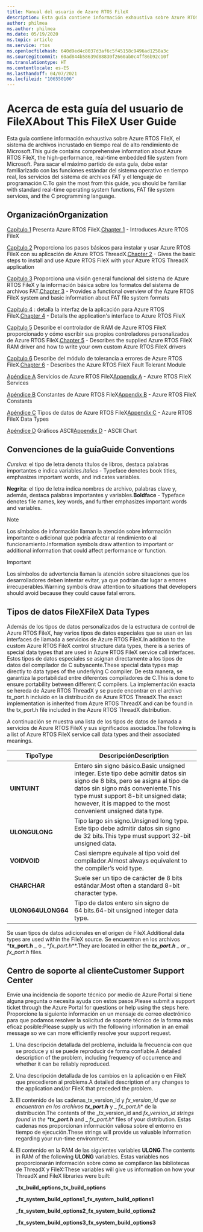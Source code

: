```yaml
---
title: Manual del usuario de Azure RTOS FileX
description: Esta guía contiene información exhaustiva sobre Azure RTOS FileX, el sistema de archivos en tiempo real de alto rendimiento de Microsoft.
author: philmea
ms.author: philmea
ms.date: 05/19/2020
ms.topic: article
ms.service: rtos
ms.openlocfilehash: 640d9ed4c8037d3af6c5f45158c9496ad1258a3c
ms.sourcegitcommit: 60ad844b58639d88830f2660ab0c4ff86b92c10f
ms.translationtype: HT
ms.contentlocale: es-ES
ms.lasthandoff: 04/07/2021
ms.locfileid: "106550106"
---
```

# <a name="about-this-filex-user-guide"></a><span data-ttu-id="e4f9b-103">Acerca de esta guía del usuario de FileX</span><span class="sxs-lookup"><span data-stu-id="e4f9b-103">About This FileX User Guide</span></span>

<span data-ttu-id="e4f9b-104">Esta guía contiene información exhaustiva sobre Azure RTOS FileX, el sistema de archivos incrustado en tiempo real de alto rendimiento de Microsoft.</span><span class="sxs-lookup"><span data-stu-id="e4f9b-104">This guide contains comprehensive information about Azure RTOS FileX, the high-performance, real-time embedded file system from Microsoft.</span></span> <span data-ttu-id="e4f9b-105">Para sacar el máximo partido de esta guía, debe estar familiarizado con las funciones estándar del sistema operativo en tiempo real, los servicios del sistema de archivos FAT y el lenguaje de programación C.</span><span class="sxs-lookup"><span data-stu-id="e4f9b-105">To gain the most from this guide, you should be familiar with standard real-time operating system functions, FAT file system services, and the C programming language.</span></span>

## <a name="organization"></a><span data-ttu-id="e4f9b-106">Organización</span><span class="sxs-lookup"><span data-stu-id="e4f9b-106">Organization</span></span>

<span data-ttu-id="e4f9b-107">[Capítulo 1](chapter1.md) Presenta Azure RTOS FileX.</span><span class="sxs-lookup"><span data-stu-id="e4f9b-107">[Chapter 1](chapter1.md) - Introduces Azure RTOS FileX</span></span>

<span data-ttu-id="e4f9b-108">[Capítulo 2](chapter2.md) Proporciona los pasos básicos para instalar y usar Azure RTOS FileX con su aplicación de Azure RTOS ThreadX.</span><span class="sxs-lookup"><span data-stu-id="e4f9b-108">[Chapter 2](chapter2.md) - Gives the basic steps to install and use Azure RTOS FileX with your Azure RTOS ThreadX application</span></span>

<span data-ttu-id="e4f9b-109">[Capítulo 3](chapter3.md) Proporciona una visión general funcional del sistema de Azure RTOS FileX y la información básica sobre los formatos del sistema de archivos FAT.</span><span class="sxs-lookup"><span data-stu-id="e4f9b-109">[Chapter 3](chapter3.md) - Provides a functional overview of the Azure RTOS FileX system and basic information about FAT file system formats</span></span>

<span data-ttu-id="e4f9b-110">[Capítulo 4](chapter4.md) : detalla la interfaz de la aplicación para Azure RTOS FileX.</span><span class="sxs-lookup"><span data-stu-id="e4f9b-110">[Chapter 4](chapter4.md) - Details the application's interface to Azure RTOS FileX</span></span>

<span data-ttu-id="e4f9b-111">[Capítulo 5](chapter5.md) Describe el controlador de RAM de Azure RTOS FileX proporcionado y cómo escribir sus propios controladores personalizados de Azure RTOS FileX.</span><span class="sxs-lookup"><span data-stu-id="e4f9b-111">[Chapter 5](chapter5.md) - Describes the supplied Azure RTOS FileX RAM driver and how to write your own custom Azure RTOS FileX drivers</span></span>

<span data-ttu-id="e4f9b-112">[Capítulo 6](chapter6.md) Describe del módulo de tolerancia a errores de Azure RTOS FileX.</span><span class="sxs-lookup"><span data-stu-id="e4f9b-112">[Chapter 6](chapter6.md) - Describes the Azure RTOS FileX Fault Tolerant Module</span></span>

<span data-ttu-id="e4f9b-113">[Apéndice A](appendix-a.md) Servicios de Azure RTOS FileX</span><span class="sxs-lookup"><span data-stu-id="e4f9b-113">[Appendix A](appendix-a.md) - Azure RTOS FileX Services</span></span>

<span data-ttu-id="e4f9b-114">[Apéndice B](appendix-b.md) Constantes de Azure RTOS FileX</span><span class="sxs-lookup"><span data-stu-id="e4f9b-114">[Appendix B](appendix-b.md) - Azure RTOS FileX Constants</span></span>

<span data-ttu-id="e4f9b-115">[Apéndice C](appendix-c.md) Tipos de datos de Azure RTOS FileX</span><span class="sxs-lookup"><span data-stu-id="e4f9b-115">[Appendix C](appendix-c.md) - Azure RTOS FileX Data Types</span></span>

<span data-ttu-id="e4f9b-116">[Apéndice D](appendix-d.md) Gráficos ASCII</span><span class="sxs-lookup"><span data-stu-id="e4f9b-116">[Appendix D](appendix-d.md) - ASCII Chart</span></span>

## <a name="guide-conventions"></a><span data-ttu-id="e4f9b-117">Convenciones de la guía</span><span class="sxs-lookup"><span data-stu-id="e4f9b-117">Guide Conventions</span></span>

<span data-ttu-id="e4f9b-118">*Cursiva*: el tipo de letra denota títulos de libros, destaca palabras importantes e indica variables.</span><span class="sxs-lookup"><span data-stu-id="e4f9b-118">*Italics* - Typeface denotes book titles, emphasizes important words, and indicates variables.</span></span>

<span data-ttu-id="e4f9b-119">**Negrita**: el tipo de letra indica nombres de archivo, palabras clave y, además, destaca palabras importantes y variables.</span><span class="sxs-lookup"><span data-stu-id="e4f9b-119">**Boldface** - Typeface denotes file names, key words, and further emphasizes important words and variables.</span></span>

> [!NOTE]
> <span data-ttu-id="e4f9b-120">Los símbolos de información llaman la atención sobre información importante o adicional que podría afectar al rendimiento o al funcionamiento.</span><span class="sxs-lookup"><span data-stu-id="e4f9b-120">Information symbols draw attention to important or additional information that could affect performance or function.</span></span>

> [!IMPORTANT]
> <span data-ttu-id="e4f9b-121">Los símbolos de advertencia llaman la atención sobre situaciones que los desarrolladores deben intentar evitar, ya que podrían dar lugar a errores irrecuperables.</span><span class="sxs-lookup"><span data-stu-id="e4f9b-121">Warning symbols draw attention to situations that developers should avoid because they could cause fatal errors.</span></span>

## <a name="filex-data-types"></a><span data-ttu-id="e4f9b-122">Tipos de datos FileX</span><span class="sxs-lookup"><span data-stu-id="e4f9b-122">FileX Data Types</span></span>

<span data-ttu-id="e4f9b-123">Además de los tipos de datos personalizados de la estructura de control de Azure RTOS FileX, hay varios tipos de datos especiales que se usan en las interfaces de llamada a servicios de Azure RTOS FileX.</span><span class="sxs-lookup"><span data-stu-id="e4f9b-123">In addition to the custom Azure RTOS FileX control structure data types, there is a series of special data types that are used in Azure RTOS FileX service call interfaces.</span></span> <span data-ttu-id="e4f9b-124">Estos tipos de datos especiales se asignan directamente a los tipos de datos del compilador de C subyacente.</span><span class="sxs-lookup"><span data-stu-id="e4f9b-124">These special data types map directly to data types of the underlying C compiler.</span></span> <span data-ttu-id="e4f9b-125">De esta manera, se garantiza la portabilidad entre diferentes compiladores de C.</span><span class="sxs-lookup"><span data-stu-id="e4f9b-125">This is done to ensure portability between different C compilers.</span></span> <span data-ttu-id="e4f9b-126">La implementación exacta se hereda de Azure RTOS ThreadX y se puede encontrar en el archivo tx_port.h incluido en la distribución de Azure RTOS ThreadX.</span><span class="sxs-lookup"><span data-stu-id="e4f9b-126">The exact implementation is inherited from Azure RTOS ThreadX and can be found in the tx_port.h file included in the Azure RTOS ThreadX distribution.</span></span>

<span data-ttu-id="e4f9b-127">A continuación se muestra una lista de los tipos de datos de llamada a servicios de Azure RTOS FileX y sus significados asociados.</span><span class="sxs-lookup"><span data-stu-id="e4f9b-127">The following is a list of Azure RTOS FileX service call data types and their associated meanings.</span></span>

| <span data-ttu-id="e4f9b-128">Tipo</span><span class="sxs-lookup"><span data-stu-id="e4f9b-128">Type</span></span>  | <span data-ttu-id="e4f9b-129">Descripción</span><span class="sxs-lookup"><span data-stu-id="e4f9b-129">Description</span></span>  |
|---|---|
| <span data-ttu-id="e4f9b-130">**UINT**</span><span class="sxs-lookup"><span data-stu-id="e4f9b-130">**UINT**</span></span> | <span data-ttu-id="e4f9b-131">Entero sin signo básico.</span><span class="sxs-lookup"><span data-stu-id="e4f9b-131">Basic unsigned integer.</span></span> <span data-ttu-id="e4f9b-132">Este tipo debe admitir datos sin signo de 8 bits, pero se asigna al tipo de datos sin signo más conveniente.</span><span class="sxs-lookup"><span data-stu-id="e4f9b-132">This type must support 8-bit unsigned data; however, it is mapped to the most convenient unsigned data type.</span></span> |
| <span data-ttu-id="e4f9b-133">**ULONG**</span><span class="sxs-lookup"><span data-stu-id="e4f9b-133">**ULONG**</span></span> | <span data-ttu-id="e4f9b-134">Tipo largo sin signo.</span><span class="sxs-lookup"><span data-stu-id="e4f9b-134">Unsigned long type.</span></span> <span data-ttu-id="e4f9b-135">Este tipo debe admitir datos sin signo de 32 bits.</span><span class="sxs-lookup"><span data-stu-id="e4f9b-135">This type must support 32-bit unsigned data.</span></span> |
| <span data-ttu-id="e4f9b-136">**VOID**</span><span class="sxs-lookup"><span data-stu-id="e4f9b-136">**VOID**</span></span> | <span data-ttu-id="e4f9b-137">Casi siempre equivale al tipo void del compilador.</span><span class="sxs-lookup"><span data-stu-id="e4f9b-137">Almost always equivalent to the compiler’s void type.</span></span> |
| <span data-ttu-id="e4f9b-138">**CHAR**</span><span class="sxs-lookup"><span data-stu-id="e4f9b-138">**CHAR**</span></span> | <span data-ttu-id="e4f9b-139">Suele ser un tipo de carácter de 8 bits estándar.</span><span class="sxs-lookup"><span data-stu-id="e4f9b-139">Most often a standard 8-bit character type.</span></span> |
| <span data-ttu-id="e4f9b-140">**ULONG64**</span><span class="sxs-lookup"><span data-stu-id="e4f9b-140">**ULONG64**</span></span> | <span data-ttu-id="e4f9b-141">Tipo de datos entero sin signo de 64 bits.</span><span class="sxs-lookup"><span data-stu-id="e4f9b-141">64-bit unsigned integer data type.</span></span> |

<span data-ttu-id="e4f9b-142">Se usan tipos de datos adicionales en el origen de FileX.</span><span class="sxs-lookup"><span data-stu-id="e4f9b-142">Additional data types are used within the FileX source.</span></span> <span data-ttu-id="e4f9b-143">Se encuentran en los archivos \***tx_port.h** _ o _ \*_fx_port.h_\*\*.</span><span class="sxs-lookup"><span data-stu-id="e4f9b-143">They are located in either the ***tx_port.h** _ or _ *_fx_port.h_** files.</span></span>

## <a name="customer-support-center"></a><span data-ttu-id="e4f9b-144">Centro de soporte al cliente</span><span class="sxs-lookup"><span data-stu-id="e4f9b-144">Customer Support Center</span></span>

<span data-ttu-id="e4f9b-145">Envíe una incidencia de soporte técnico por medio de Azure Portal si tiene alguna pregunta o necesita ayuda con estos pasos.</span><span class="sxs-lookup"><span data-stu-id="e4f9b-145">Please submit a support ticket through the Azure Portal for questions or help using the steps here.</span></span> <span data-ttu-id="e4f9b-146">Proporcione la siguiente información en un mensaje de correo electrónico para que podamos resolver la solicitud de soporte técnico de la forma más eficaz posible:</span><span class="sxs-lookup"><span data-stu-id="e4f9b-146">Please supply us with the following information in an email message so we can more efficiently resolve your support request.</span></span>

1. <span data-ttu-id="e4f9b-147">Una descripción detallada del problema, incluida la frecuencia con que se produce y si se puede reproducir de forma confiable.</span><span class="sxs-lookup"><span data-stu-id="e4f9b-147">A detailed description of the problem, including frequency of occurrence and whether it can be reliably reproduced.</span></span>
2. <span data-ttu-id="e4f9b-148">Una descripción detallada de los cambios en la aplicación o en FileX que precedieron al problema.</span><span class="sxs-lookup"><span data-stu-id="e4f9b-148">A detailed description of any changes to the application and/or FileX that preceded the problem.</span></span>
3. <span data-ttu-id="e4f9b-149">El contenido de las cadenas_tx_version_id y _fx_version_id que se encuentran en los archivos **tx_port.h**_ y _ *_fx_port.h_*\* de la distribución.</span><span class="sxs-lookup"><span data-stu-id="e4f9b-149">The contents of the _tx_version_id and _fx_version_id strings found in the \***tx_port.h**_ and _ *_fx_port.h_*\* files of your distribution.</span></span> <span data-ttu-id="e4f9b-150">Estas cadenas nos proporcionan información valiosa sobre el entorno en tiempo de ejecución.</span><span class="sxs-lookup"><span data-stu-id="e4f9b-150">These strings will provide us valuable information regarding your run-time environment.</span></span>
4. <span data-ttu-id="e4f9b-151">El contenido en la RAM de las siguientes variables **ULONG**.</span><span class="sxs-lookup"><span data-stu-id="e4f9b-151">The contents in RAM of the following **ULONG** variables.</span></span> <span data-ttu-id="e4f9b-152">Estas variables nos proporcionarán información sobre cómo se compilaron las bibliotecas de ThreadX y FileX:</span><span class="sxs-lookup"><span data-stu-id="e4f9b-152">These variables will give us information on how your ThreadX and FileX libraries were built:</span></span>

    <span data-ttu-id="e4f9b-153">**_tx_build_options**</span><span class="sxs-lookup"><span data-stu-id="e4f9b-153">**_tx_build_options**</span></span>

    <span data-ttu-id="e4f9b-154">**_fx_system_build_options1**</span><span class="sxs-lookup"><span data-stu-id="e4f9b-154">**_fx_system_build_options1**</span></span>

    <span data-ttu-id="e4f9b-155">**_fx_system_build_options2**</span><span class="sxs-lookup"><span data-stu-id="e4f9b-155">**_fx_system_build_options2**</span></span>

    <span data-ttu-id="e4f9b-156">**_fx_system_build_options3**</span><span class="sxs-lookup"><span data-stu-id="e4f9b-156">**_fx_system_build_options3**</span></span>
